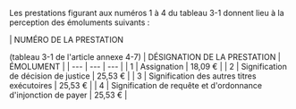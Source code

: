Les prestations figurant aux numéros 1 à 4 du tableau 3-1 donnent lieu à la perception des émoluments suivants :

|
NUMÉRO DE LA PRESTATION

(tableau 3-1 de l'article annexe 4-7) |
DÉSIGNATION DE LA PRESTATION |
ÉMOLUMENT |
| --- | --- | --- |
|
1 |
Assignation |
18,09 € |
|
2 |
Signification de décision de justice |
25,53 € |
|
3 |
Signification des autres titres exécutoires |
25,53 € |
|
4 |
Signification de requête et d'ordonnance d'injonction de payer |
25,53 € |
